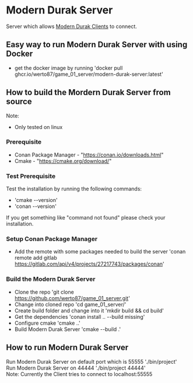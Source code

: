 # Modern Durak Server
Server which allows [Modern Durak Clients](https://github.com/werto87/game_01_client) to connect.

## Easy way to run Modern Durak Server with using Docker
- get the docker image by running 'docker pull ghcr.io/werto87/game_01_server/modern-durak-server:latest'

## How to build the Mordern Durak Server from source
Note: 
- Only tested on linux
### Prerequisite
- Conan Package Manager - "https://conan.io/downloads.html"
- Cmake - "https://cmake.org/download/"

### Test Prerequisite
Test the installation by running the following commands:
- 'cmake --version'
- 'conan --version'

If you get something like "command not found" please check your installation.

### Setup Conan Package Manager
- Add the remote with some packages needed to build the server 'conan remote add gitlab https://gitlab.com/api/v4/projects/27217743/packages/conan'

### Build the Modern Durak Server
- Clone the repo 'git clone https://github.com/werto87/game_01_server.git'
- Change into cloned repo 'cd game_01_server/'
- Create build folder and change into it 'mkdir build && cd build'
- Get the dependencies 'conan install .. --build missing'
- Configure cmake 'cmake ..'
- Build Modern Durak Server 'cmake --build .'
## How to run Modern Durak Server
Run Modern Durak Server on default port which is 55555 './bin/project'  
Run Modern Durak Server on 44444 './bin/project 44444'  
Note: Currently the Client tries to connect to localhost:55555 

